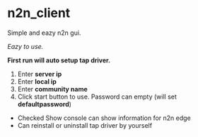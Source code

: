 # n2n_client
Simple and eazy n2n gui.

*Eazy to use.*

**First run will auto setup tap driver.**

1. Enter **server ip**
2. Enter **local ip**
3. Enter **community name**
4. Click start button to use. Password can empty (will set **defaultpassword**)

- Checked Show console can show information for n2n edge
- Can reinstall or uninstall tap driver by yourself
